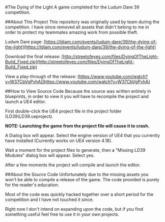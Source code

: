 #The Dying of the Light
A game completed for the Ludum Dare 39 competition.

##About This Project
This repository was originally used by team during the competition. I have since removed all assets that didn't belong to me in order to protect my teammates amazing work from possible theft.

Ludum Dare page: [https://ldjam.com/events/ludum-dare/39/the-dying-of-the-light](https://ldjam.com/events/ludum-dare/39/the-dying-of-the-light)

Download the final release: [http://streetofeyes.com/files/DyingOfTheLight-Build_Fixed.zip](http://streetofeyes.com/files/DyingOfTheLight-Build_Fixed.zip)

View a play-through of the release: [https://www.youtube.com/watch?v=W37CbVgPvhA](https://www.youtube.com/watch?v=W37CbVgPvhA)

##How to View Source Code
Because the source was written entirely in blueprints, in order to view it you will have to recompile the project and launch a UE4 editor.

First double-click the UE4 project file in the project folder (LD39\LD39.ueproject).

__NOTE: Launching the game from the project file will cause it to crash.__

A Dialog box will appear. Select the engine version of UE4 that you currently have installed (Currently works on UE4 version 4.18).

Wait a moment for the project files to generate, then a "Missing LD39 Modules" dialog box will appear. Select yes.

After a few moments the project will compile and launch the editor.

##About the Source Code
Unfortunately due to the missing assets you won't be able to compile a release of the game. The code provided is purely for the reader's education.

Most of the code was quickly hacked together over a short period for the competition and I have not touched it since.

Right now I don't intend on expanding upon the code, but if you find something useful feel free to use it in your own projects.